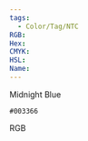 ```yaml
---
tags:
  - Color/Tag/NTC
RGB:
Hex:
CMYK:
HSL:
Name:
---
```

Midnight Blue
```palette
#003366
```
RGB
